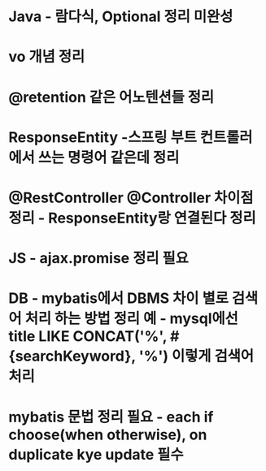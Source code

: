 # Java - 람다식, Optional 정리 미완성

# vo 개념 정리

# @retention 같은 어노텐션들 정리

# ResponseEntity -스프링 부트 컨트롤러에서 쓰는 명령어 같은데 정리

# @RestController @Controller 차이점 정리 - ResponseEntity랑 연결된다 정리

# JS - ajax.promise 정리 필요

# DB - mybatis에서 DBMS 차이 별로 검색어 처리 하는 방법 정리 예 - mysql에선 title LIKE CONCAT('%', #{searchKeyword}, '%') 이렇게 검색어 처리

# mybatis 문법 정리 필요 - each if choose(when otherwise), on duplicate kye update 필수 
